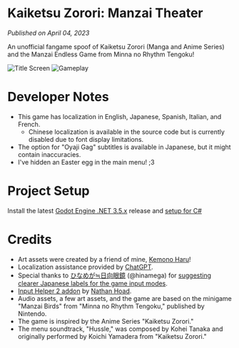 # Kaiketsu Zorori: Manzai Theater
*Published on April 04, 2023*

An unofficial fangame spoof of Kaiketsu Zorori (Manga and Anime Series) and the Manzai Endless Game from Minna no Rhythm Tengoku!

![Title Screen](https://github.com/NoodleSushi/Kaiketsu-Zorori-Manzai-Theater/assets/34954180/e261483c-e3ec-4a24-9b9b-a682a6674102)
![Gameplay](https://github.com/NoodleSushi/Kaiketsu-Zorori-Manzai-Theater/assets/34954180/fdacdc67-4cf9-4d60-98a8-24fa8b89b7b4)

# Developer Notes
- This game has localization in English, Japanese, Spanish, Italian, and French.
  - Chinese localization is available in the source code but is currently disabled due to font display limitations.
- The option for "Oyaji Gag" subtitles is available in Japanese, but it might contain inaccuracies.
- I've hidden an Easter egg in the main menu! ;3

# Project Setup
Install the latest [Godot Engine .NET 3.5.x](https://godotengine.org/download/archive/3.5.3-stable/) release and [setup for C#](https://docs.godotengine.org/en/3.5/tutorials/scripting/c_sharp/c_sharp_basics.html)

# Credits
- Art assets were created by a friend of mine, [Kemono Haru](https://twitter.com/Kemono_Haru)!
- Localization assistance provided by [ChatGPT](https://openai.com/chatgpt/).
- Special thanks to [ひなめが≒日向眼鏡](https://twitter.com/hinamega) (@hinamega) for [suggesting clearer Japanese labels for the game input modes](https://x.com/hinamega/status/1643284576054444032).
- [Input Helper 2 addon](https://github.com/nathanhoad/godot_input_helper) by [Nathan Hoad](https://github.com/nathanhoad/).
- Audio assets, a few art assets, and the game are based on the minigame "Manzai Birds" from "Minna no Rhythm Tengoku," published by Nintendo.
- The game is inspired by the Anime Series "Kaiketsu Zorori."
- The menu soundtrack, "Hussle," was composed by Kohei Tanaka and originally performed by Koichi Yamadera from "Kaiketsu Zorori."
